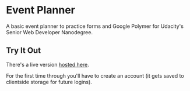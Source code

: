 # Event Planner

A basic event planner to practice forms and Google Polymer for
Udacity's Senior Web Developer Nanodegree.

## Try It Out

There's a live version [hosted here](http://greenyouse.github.io/event-planner).

For the first time through you'll have to create an account (it gets
saved to clientside storage for future logins).
